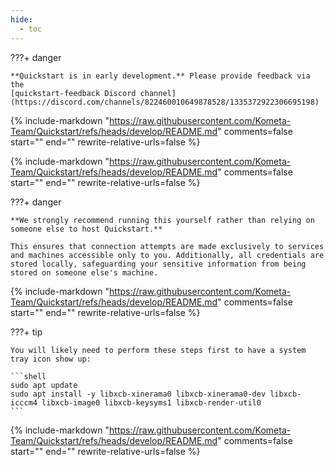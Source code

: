 ```yaml
---
hide:
  - toc
---
```

???+ danger
    
    **Quickstart is in early development.** Please provide feedback via the 
    [quickstart-feedback Discord channel](https://discord.com/channels/822460010649878528/1335372922306695198)

{%
  include-markdown "https://raw.githubusercontent.com/Kometa-Team/Quickstart/refs/heads/develop/README.md"
  comments=false
  start="<!--logo-start-->"
  end="<!--logo-end-->"
  rewrite-relative-urls=false
%}

{%
  include-markdown "https://raw.githubusercontent.com/Kometa-Team/Quickstart/refs/heads/develop/README.md"
  comments=false
  start="<!--body1-start-->"
  end="<!--body1-end-->"
  rewrite-relative-urls=false
%}

???+ danger

    **We strongly recommend running this yourself rather than relying on someone else to host Quickstart.**

    This ensures that connection attempts are made exclusively to services and machines accessible only to you. Additionally, all credentials are stored locally, safeguarding your sensitive information from being stored on someone else's machine.

{%
  include-markdown "https://raw.githubusercontent.com/Kometa-Team/Quickstart/refs/heads/develop/README.md"
  comments=false
  start="<!--body2-start-->"
  end="<!--body2-end-->"
  rewrite-relative-urls=false
%}

???+ tip

    You will likely need to perform these steps first to have a system tray icon show up:

    ```shell
    sudo apt update
    sudo apt install -y libxcb-xinerama0 libxcb-xinerama0-dev libxcb-icccm4 libxcb-image0 libxcb-keysyms1 libxcb-render-util0
    ```

{%
  include-markdown "https://raw.githubusercontent.com/Kometa-Team/Quickstart/refs/heads/develop/README.md"
  comments=false
  start="<!--body3-start-->"
  end="<!--body3-end-->"
  rewrite-relative-urls=false
%}